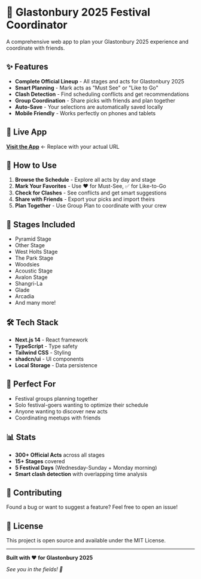 # 🎪 Glastonbury 2025 Festival Coordinator

A comprehensive web app to plan your Glastonbury 2025 experience and coordinate with friends.

## ✨ Features

- **Complete Official Lineup** - All stages and acts for Glastonbury 2025
- **Smart Planning** - Mark acts as "Must See" or "Like to Go"
- **Clash Detection** - Find scheduling conflicts and get recommendations
- **Group Coordination** - Share picks with friends and plan together
- **Auto-Save** - Your selections are automatically saved locally
- **Mobile Friendly** - Works perfectly on phones and tablets

## 🚀 Live App

**[Visit the App](YOUR-VERCEL-URL-HERE)** ← Replace with your actual URL

## 📱 How to Use

1. **Browse the Schedule** - Explore all acts by day and stage
2. **Mark Your Favorites** - Use ❤️ for Must-See, ✅ for Like-to-Go
3. **Check for Clashes** - See conflicts and get smart suggestions
4. **Share with Friends** - Export your picks and import theirs
5. **Plan Together** - Use Group Plan to coordinate with your crew

## 🎵 Stages Included

- Pyramid Stage
- Other Stage  
- West Holts Stage
- The Park Stage
- Woodsies
- Acoustic Stage
- Avalon Stage
- Shangri-La
- Glade
- Arcadia
- And many more!

## 🛠️ Tech Stack

- **Next.js 14** - React framework
- **TypeScript** - Type safety
- **Tailwind CSS** - Styling
- **shadcn/ui** - UI components
- **Local Storage** - Data persistence

## 🎯 Perfect For

- Festival groups planning together
- Solo festival-goers wanting to optimize their schedule
- Anyone wanting to discover new acts
- Coordinating meetups with friends

## 📊 Stats

- **300+ Official Acts** across all stages
- **15+ Stages** covered
- **5 Festival Days** (Wednesday-Sunday + Monday morning)
- **Smart clash detection** with overlapping time analysis

## 🤝 Contributing

Found a bug or want to suggest a feature? Feel free to open an issue!

## 📄 License

This project is open source and available under the MIT License.

---

**Built with ❤️ for Glastonbury 2025**

*See you in the fields! 🌾*
